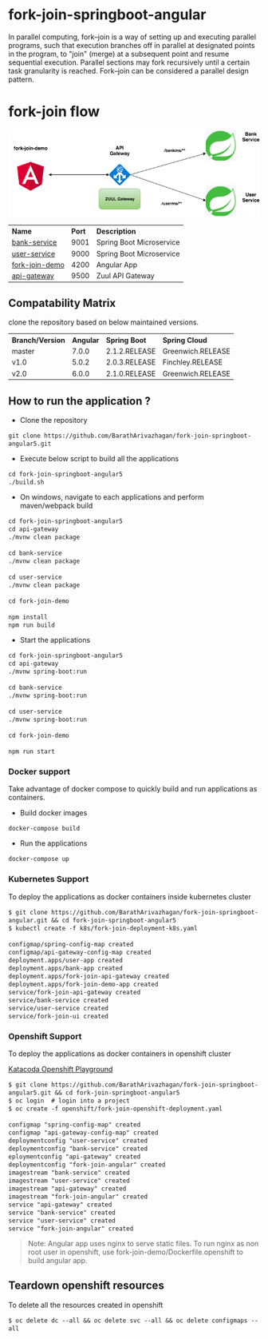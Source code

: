 # fork-join-springboot-angular

In parallel computing, fork–join is a way of setting up and executing parallel programs, such that execution branches off in parallel at designated points in the program, to "join" (merge) at a subsequent point and resume sequential execution. Parallel sections may fork recursively until a certain task granularity is reached. Fork–join can be considered a parallel design pattern.

# fork-join flow


![fork join](images/forkjoin.png)

<table>
 <tr>
    <th style="text-align:left">Name</th>
    <th style="text-align:left">Port</th> 
    <th style="text-align:left">Description</th>
  </tr>
  <tr>
    <td><a href="https://github.com/BarathArivazhagan/fork-join-springboot-angular/tree/master/bank-service"> bank-service</a></td>
    <td>9001</td>
    <td>Spring Boot Microservice</td>
  </tr>
  <tr>
    <td><a href="https://github.com/BarathArivazhagan/fork-join-springboot-angular/tree/master/user-service">user-service</a></td>
    <td>9000</td>
    <td>Spring Boot Microservice</td>
  </tr>
  <tr>
    <td><a href="https://github.com/BarathArivazhagan/fork-join-springboot-angular/tree/master/fork-join-demo">fork-join-demo</a></td>
    <td>4200</td>
    <td>Angular App</td>
  </tr>
  <tr>
    <td><a href="https://github.com/BarathArivazhagan/fork-join-springboot-angular/tree/master/api-gateway">api-gateway</a></td>
    <td>9500</td>
    <td>Zuul API Gateway</td>
  </tr>
  
</table>

## Compatability Matrix

clone the repository based on below maintained versions.

<table>
 <tr>
    <th style="text-align:left">Branch/Version</th>
    <th style="text-align:left">Angular</th> 
    <th style="text-align:left">Spring Boot</th>
    <th style="text-align:left">Spring Cloud</th>
  </tr>
  <tr>
    <td>master</td>
    <td>7.0.0</td>
    <td>2.1.2.RELEASE</td>
    <td>Greenwich.RELEASE</td>
  </tr>
  <tr>
    <td>v1.0</td>
    <td>5.0.2</td>
     <td>2.0.3.RELEASE</td>
    <td>Finchley.RELEASE</td>
  </tr>
  <tr>
    <td>v2.0</td>
    <td>6.0.0</td>
    <td>2.1.0.RELEASE</td>
    <td>Greenwich.RELEASE</td>
  </tr> 
  
</table>

## How to run the application ?

* Clone the repository

```
git clone https://github.com/BarathArivazhagan/fork-join-springboot-angular5.git
```

* Execute below script to build all the applications

```
cd fork-join-springboot-angular5
./build.sh
```
* On windows, navigate to each applications and perform maven/webpack build
```
cd fork-join-springboot-angular5
cd api-gateway 
./mvnw clean package

cd bank-service
./mvnw clean package

cd user-service
./mvnw clean package

cd fork-join-demo

npm install
npm run build
```

* Start the applications

```
cd fork-join-springboot-angular5
cd api-gateway 
./mvnw spring-boot:run

cd bank-service
./mvnw spring-boot:run

cd user-service
./mvnw spring-boot:run

cd fork-join-demo

npm run start
```

### Docker support

Take advantage of docker compose to quickly build and run applications as containers.

* Build docker images
```
docker-compose build
```

* Run the applications

```
docker-compose up
```

### Kubernetes Support

To deploy the applications as docker containers inside kubernetes cluster

```
$ git clone https://github.com/BarathArivazhagan/fork-join-springboot-angular.git && cd fork-join-springboot-angular5
$ kubectl create -f k8s/fork-join-deployment-k8s.yaml

configmap/spring-config-map created
configmap/api-gateway-config-map created
deployment.apps/user-app created
deployment.apps/bank-app created
deployment.apps/fork-join-api-gateway created
deployment.apps/fork-join-demo-app created
service/fork-join-api-gateway created
service/bank-service created
service/user-service created
service/fork-join-ui created
```

### Openshift Support

To deploy the applications as docker containers in openshift cluster

[Katacoda Openshift Playground](https://www.katacoda.com/courses/openshift/playground)

```
$ git clone https://github.com/BarathArivazhagan/fork-join-springboot-angular5.git && cd fork-join-springboot-angular5
$ oc login  # login into a project
$ oc create -f openshift/fork-join-openshift-deployment.yaml

configmap "spring-config-map" created
configmap "api-gateway-config-map" created
deploymentconfig "user-service" created
deploymentconfig "bank-service" created
eploymentconfig "api-gateway" created
deploymentconfig "fork-join-angular" created
imagestream "bank-service" created
imagestream "user-service" created
imagestream "api-gateway" created
imagestream "fork-join-angular" created
service "api-gateway" created
service "bank-service" created
service "user-service" created
service "fork-join-angular" created
```
> Note: Angular app uses nginx to serve static files.
        To run nginx as non root user in openshift, use fork-join-demo/Dockerfile.openshift to build angular app.


## Teardown openshift resources

To delete all the resources created in openshift

```
$ oc delete dc --all && oc delete svc --all && oc delete configmaps --all
```

